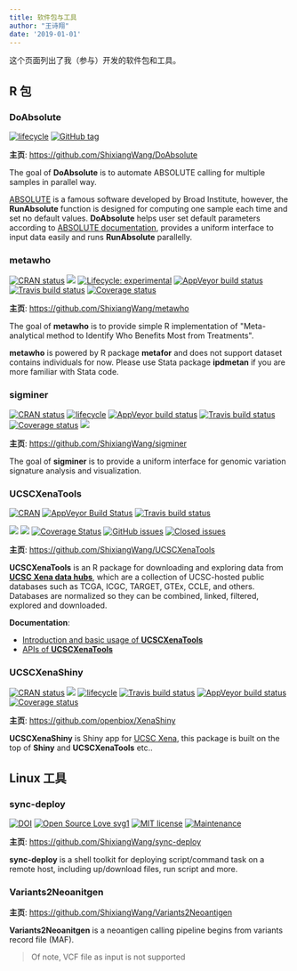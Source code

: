```yaml
---
title: 软件包与工具
author: "王诗翔"
date: '2019-01-01'
---
```


这个页面列出了我（参与）开发的软件包和工具。

## R 包

### DoAbsolute

[![lifecycle](https://img.shields.io/badge/lifecycle-maturing-blue.svg)](https://www.tidyverse.org/lifecycle/#maturing)
[![GitHub
tag](https://img.shields.io/github/tag/ShixiangWang/DoAbsolute.svg?label=Github)](https://github.com/ShixiangWang/DoAbsolute)

**主页**: <https://github.com/ShixiangWang/DoAbsolute>

The goal of **DoAbsolute** is to automate ABSOLUTE calling for multiple
samples in parallel way.

[ABSOLUTE](https://www.nature.com/articles/nbt.2203) is a famous
software developed by Broad Institute, however, the **RunAbsolute**
function is designed for computing one sample each time and set no
default values. **DoAbsolute** helps user set default parameters
according to [ABSOLUTE
documentation](http://software.broadinstitute.org/cancer/software/genepattern/modules/docs/ABSOLUTE),
provides a uniform interface to input data easily and runs **RunAbsolute**
parallelly.

### metawho

<!-- badges: start -->

[![CRAN
status](https://www.r-pkg.org/badges/version/metawho)](https://cran.r-project.org/package=metawho)
[![](http://cranlogs.r-pkg.org/badges/grand-total/metawho?color=blue)](https://cran.r-project.org/package=metawho)
[![Lifecycle:
experimental](https://img.shields.io/badge/lifecycle-experimental-orange.svg)](https://www.tidyverse.org/lifecycle/#experimental)
[![AppVeyor build
status](https://ci.appveyor.com/api/projects/status/github/ShixiangWang/metawho?branch=master&svg=true)](https://ci.appveyor.com/project/ShixiangWang/metawho)
[![Travis build
status](https://travis-ci.org/ShixiangWang/metawho.svg?branch=master)](https://travis-ci.org/ShixiangWang/metawho)
[![Coverage
status](https://codecov.io/gh/ShixiangWang/metawho/branch/master/graph/badge.svg)](https://codecov.io/github/ShixiangWang/metawho?branch=master)

<!-- badges: end -->

**主页**: <https://github.com/ShixiangWang/metawho>

The goal of **metawho** is to provide simple R implementation of
"Meta-analytical method to Identify Who Benefits Most from Treatments".

**metawho** is powered by R package **metafor** and does not support
dataset contains individuals for now. Please use Stata package
**ipdmetan** if you are more familiar with Stata code.

### sigminer

<!-- badges: start -->
[![CRAN
status](https://www.r-pkg.org/badges/version/sigminer)](https://cran.r-project.org/package=sigminer)
[![lifecycle](https://img.shields.io/badge/lifecycle-maturing-blue.svg)](https://www.tidyverse.org/lifecycle/#maturing)
[![AppVeyor build
status](https://ci.appveyor.com/api/projects/status/github/ShixiangWang/sigminer?branch=master&svg=true)](https://ci.appveyor.com/project/ShixiangWang/sigminer)
[![Travis build
status](https://travis-ci.org/ShixiangWang/sigminer.svg?branch=master)](https://travis-ci.org/ShixiangWang/sigminer)
[![Coverage
status](https://codecov.io/gh/ShixiangWang/sigminer/branch/master/graph/badge.svg)](https://codecov.io/github/ShixiangWang/sigminer?branch=master)
[![](http://cranlogs.r-pkg.org/badges/grand-total/sigminer?color=orange)](https://cran.r-project.org/package=sigminer)

<!-- badges: end -->

**主页**: <https://github.com/ShixiangWang/sigminer>

The goal of **sigminer** is to provide a uniform interface for genomic variation signature analysis and visualization.

### UCSCXenaTools

<!-- badges: start -->

[![CRAN](http://www.r-pkg.org/badges/version-last-release/UCSCXenaTools)](https://cran.r-project.org/package=UCSCXenaTools)
[![AppVeyor Build
Status](https://ci.appveyor.com/api/projects/status/github/ShixiangWang/UCSCXenaTools?branch=master&svg=true)](https://ci.appveyor.com/project/ShixiangWang/UCSCXenaTools)
[![Travis build
status](https://travis-ci.org/ShixiangWang/UCSCXenaTools.svg?branch=master)](https://travis-ci.org/ShixiangWang/UCSCXenaTools)

![](http://cranlogs.r-pkg.org/badges/UCSCXenaTools)
![](http://cranlogs.r-pkg.org/badges/grand-total/UCSCXenaTools)
[![Coverage
Status](https://img.shields.io/codecov/c/github/ShixiangWang/UCSCXenaTools/master.svg)](https://codecov.io/github/ShixiangWang/UCSCXenaTools?branch=master)
[![GitHub
issues](https://img.shields.io/github/issues/ShixiangWang/UCSCXenaTools.svg)](https://github.com/ShixiangWang/UCSCXenaTools/issues?utf8=%E2%9C%93&q=is%3Aissue+is%3Aopen+)
[![Closed
issues](https://img.shields.io/github/issues-closed/ShixiangWang/UCSCXenaTools.svg)](https://github.com/ShixiangWang/UCSCXenaTools/issues?q=is%3Aissue+is%3Aclosed)
<!-- badges: end -->

**主页**: <https://github.com/ShixiangWang/UCSCXenaTools>

**UCSCXenaTools** is an R package for downloading and exploring data
from [**UCSC Xena data hubs**](https://xenabrowser.net/datapages/),
which are a collection of UCSC-hosted public databases such as TCGA,
ICGC, TARGET, GTEx, CCLE, and others. Databases are normalized so they
can be combined, linked, filtered, explored and downloaded.

**Documentation**:

- [Introduction and basic usage of **UCSCXenaTools**](../../en/tools/ucscxenatools-intro)
- [APIs of **UCSCXenaTools**](../../en/tools/ucscxenatools-api)

### UCSCXenaShiny

<!-- badges: start -->
[![CRAN
status](https://www.r-pkg.org/badges/version/UCSCXenaShiny)](https://cran.r-project.org/package=UCSCXenaShiny)
[![](http://cranlogs.r-pkg.org/badges/grand-total/UCSCXenaShiny?color=orange)](https://cran.r-project.org/package=UCSCXenaShiny)
[![lifecycle](https://img.shields.io/badge/lifecycle-experimental-orange.svg)](https://www.tidyverse.org/lifecycle/#experimental)
[![Travis build
status](https://travis-ci.org/openbiox/XenaShiny.svg?branch=master)](https://travis-ci.org/openbiox/XenaShiny)
[![AppVeyor build
status](https://ci.appveyor.com/api/projects/status/github/openbiox/XenaShiny?branch=master&svg=true)](https://ci.appveyor.com/project/openbiox/XenaShiny)
[![Coverage
status](https://codecov.io/gh/openbiox/XenaShiny/branch/master/graph/badge.svg)](https://codecov.io/github/openbiox/XenaShiny?branch=master)
<!-- badges: end -->

**主页**: <https://github.com/openbiox/XenaShiny>

**UCSCXenaShiny** is Shiny app for [UCSC Xena](https://xenabrowser.net/), this package is built on the
top of **Shiny** and **UCSCXenaTools** etc..

## Linux 工具

### sync-deploy

[![DOI](https://zenodo.org/badge/119467219.svg)](https://zenodo.org/badge/latestdoi/119467219) [![Open Source Love svg1](https://badges.frapsoft.com/os/v1/open-source.svg?v=103)](https://github.com/ellerbrock/open-source-badges/) [![MIT license](https://img.shields.io/badge/License-MIT-blue.svg)](https://raw.githubusercontent.com/ShixiangWang/sync-deploy/master/LICENSE) [![Maintenance](https://img.shields.io/badge/Maintained%3F-yes-green.svg)](https://GitHub.com/ShixiangWang/sync-deploy/graphs/commit-activity)

**主页**: <https://github.com/ShixiangWang/sync-deploy>

**sync-deploy** is a shell toolkit for deploying script/command task on a remote host, including up/download files, run script and more.

### Variants2Neoanitgen

**主页**: <https://github.com/ShixiangWang/Variants2Neoantigen>

**Variants2Neoanitgen** is a neoantigen calling pipeline begins from variants record file (MAF).

> Of note, VCF file as input is not supported
